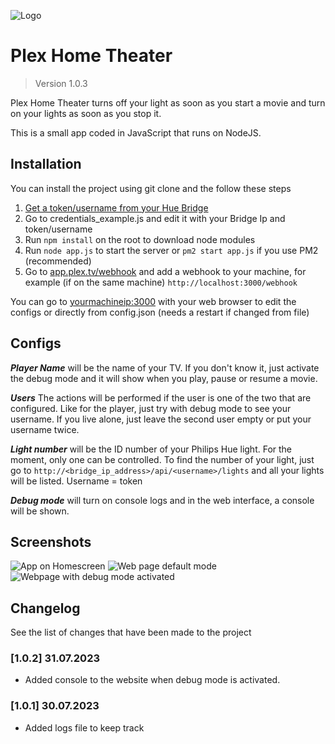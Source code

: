 ![Logo](https://i.imgur.com/CmxxBLE.png)
# Plex Home Theater
> Version 1.0.3

Plex Home Theater turns off your light as soon as you start a movie and turn on your lights as soon as you stop it.

This is a small app coded in JavaScript that runs on NodeJS.

## Installation

You can install the project using git clone and the follow these steps


1. [Get a token/username from your Hue Bridge](https://www.sitebase.be/generate-phillips-hue-api-token/)
2. Go to credentials_example.js and edit it with your Bridge Ip and token/username
3. Run `npm install` on the root to download node modules
4. Run `node app.js` to start the server or `pm2 start app.js` if you use PM2 (recommended)
5.  Go to [app.plex.tv/webhook](https://app.plex.tv/desktop/#!/settings/webhooks) and add a webhook to your machine, for example (if on the same machine) `http://localhost:3000/webhook`

You can go to [yourmachineip:3000](http://localhost:3000) with your web browser to edit the configs or directly from config.json (needs a restart if changed from file)

## Configs

_**Player Name**_ will be the name of your TV. If you don't know it, just activate the debug mode and it will show when you play, pause or resume a movie.

**_Users_** The actions will be performed if the user is one of the two that are configured. Like for the player, just try with debug mode to see your username. If you live alone, just leave the second user empty or put your username twice.

**_Light number_** will be the ID number of your Philips Hue light. For the moment, only one can be controlled. To find the number of your light, just go to `http://<bridge_ip_address>/api/<username>/lights` and all your lights will be listed.
Username = token

**_Debug mode_** will turn on console logs and in the web interface, a console will be shown.

## Screenshots

![App on Homescreen](https://i.imgur.com/7z84OZ0.png)
![Web page default mode](https://i.imgur.com/ZhZAaD4.png)
![Webpage with debug mode activated](https://i.imgur.com/Xcj91DY.png)



## Changelog

See the list of changes that have been made to the project

### [1.0.2] 31.07.2023
- Added console to the website when debug mode is activated.

### [1.0.1] 30.07.2023
 - Added logs file to keep track